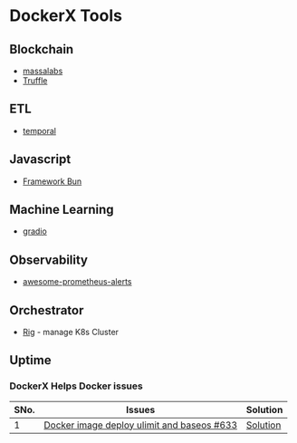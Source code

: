 # DockerX Tools
## Blockchain
- [massalabs](https://github.com/massalabs)
- [Truffle](https://trufflesuite.com/)

## ETL 
- [temporal](https://docs.temporal.io/kb/all-the-ways-to-run-a-cluster#docker--docker-compose)
## Javascript 
- [Framework Bun](https://bun.sh/)
  
## Machine Learning 
- [gradio](https://www.gradio.app/)

## Observability
- [awesome-prometheus-alerts](https://samber.github.io/awesome-prometheus-alerts/)
## Orchestrator
- [Rig](https://docs.rig.dev/getting-started/server-installation) - manage K8s Cluster

## Uptime 


### DockerX Helps Docker issues

|SNo.| Issues |Solution|
|--|--|--|
|  1| [Docker image deploy ulimit and baseos #633](https://github.com/SonarSource/docker-sonarqube/issues/633)  | [Solution]()|

